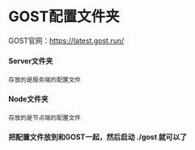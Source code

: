 # GOST配置文件夹

GOST官网：https://latest.gost.run/


#### Server文件夹
``
存放的是服务端的配置文件
``

#### Node文件夹
``
存放的是节点端的配置文件
``

#### 把配置文件放到和GOST一起，然后启动 ./gost 就可以了
